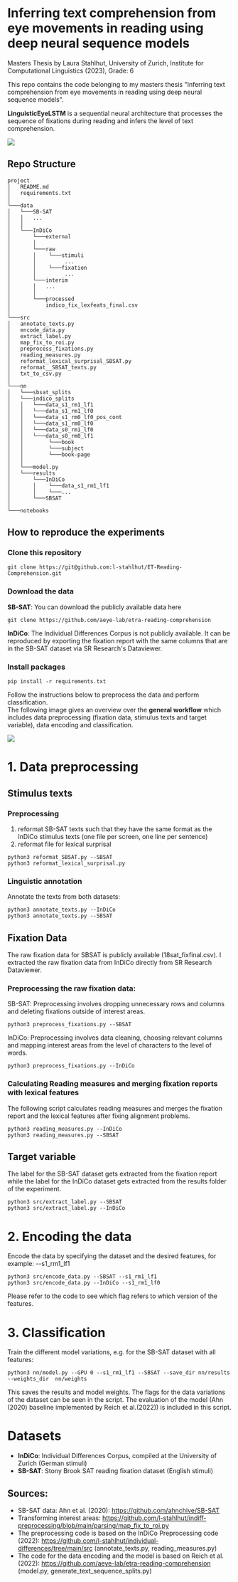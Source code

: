 # Inferring text comprehension from eye movements in reading using deep neural sequence models
Masters Thesis by Laura Stahlhut, University of Zurich, Institute for Computational Linguistics (2023), Grade: 6

This repo contains the code belonging to my masters thesis "Inferring text comprehension from eye movements in reading using deep neural sequence models".

**LinguisticEyeLSTM** is a sequential neural architecture that processes the sequence of fixations during reading and infers 
the level of text comprehension.

![](images/Model_architecture.png)
## Repo Structure
```
project
│   README.md
│   requirements.txt
│      
└───data
│   └───SB-SAT
│   │   ...
│   │
│   └───InDiCo
│       └───external
│       │    
│       └───raw
│       │    └───stimuli
│       │         ...
│       │    └───fixation
│       │         ...
│       └───interim
│       │   ...
│       │   
│       └───processed
│           indico_fix_lexfeats_final.csv
│   
└───src
│   annotate_texts.py
│   encode_data.py
│   extract_label.py
│   map_fix_to_roi.py
│   preprocess_fixations.py
│   reading_measures.py
│   reformat_lexical_surprisal_SBSAT.py
│   reformat__SBSAT_texts.py
│   txt_to_csv.py
│   
└───nn
│   └───sbsat_splits
│   └───indico_splits
│   │   └───data_s1_rm1_lf1
│   │   └───data_s1_rm1_lf0
│   │   └───data_s1_rm0_lf0_pos_cont
│   │   └───data_s1_rm0_lf0
│   │   └───data_s0_rm1_lf0
│   │   └───data_s0_rm0_lf1
│   │        └───book
│   │        └───subject
│   │        └───book-page
│   │  
│   └───model.py
│   └───results
│       └───InDiCo
│       │    └───data_s1_rm1_lf1
│       │    └───...
│       └───SBSAT
│
└───notebooks
```
## How to reproduce the experiments

### Clone this repository
```
git clone https://git@github.com:l-stahlhut/ET-Reading-Comprehension.git
```

### Download the data
**SB-SAT**: You can download the publicly available data here
```
git clone https://github.com/aeye-lab/etra-reading-comprehension
```
**InDiCo**: The Individual Differences Corpus is not publicly available. It can be reproduced by exporting the fixation 
report with the same columns that are in the SB-SAT dataset via SR Research's Dataviewer.

### Install packages
```
pip install -r requirements.txt
```
Follow the instructions below to preprocess the data and perform classification. <br>
The following image gives an overview over the **general workflow** which includes data preprocessing (fixation data, stimulus texts and target variable), data encoding and classification.

![](images/methods_overview_quer.png)

# 1. Data preprocessing
## Stimulus texts 
### Preprocessing
1. reformat SB-SAT texts such that they have the same format as the InDiCo stimulus texts (one file per screen, one line 
per sentence) 
2. reformat file for lexical surprisal
````angular2html
python3 reformat_SBSAT.py --SBSAT
python3 reformat_lexical_surprisal.py
````
### Linguistic annotation
Annotate the texts from both datasets:
````angular2html
python3 annotate_texts.py --InDiCo
python3 annotate_texts.py --SBSAT
````

## Fixation Data
The raw fixation data for SBSAT is publicly available (18sat_fixfinal.csv).
I extracted the raw fixation data from InDiCo directly from SR Research Dataviewer.

### Preprocessing the raw fixation data: <br>

SB-SAT: Preprocessing involves dropping unnecessary rows and columns and deleting fixations outside of interest areas.

````angular2html
python3 preprocess_fixations.py --SBSAT
````
InDiCo: Preprocessing involves data cleaning, choosing relevant columns and mapping interest areas from the level
of characters to the level of words. 
````angular2html
python3 preprocess_fixations.py --InDiCo
````
### Calculating Reading measures and merging fixation reports with lexical features
The following script calculates reading measures and merges the fixation report and the lexical features after fixing
alignment problems. 

````angular2html
python3 reading_measures.py --InDiCo
python3 reading_measures.py --SBSAT
````
## Target variable
The label for the SB-SAT dataset gets extracted from the fixation report while the label for the InDiCo dataset gets 
extracted from the results folder of the experiment. 
````angular2html
python3 src/extract_label.py --SBSAT
python3 src/extract_label.py --InDiCo
````

# 2. Encoding the data
Encode the data by specifying the dataset and the desired features, for example: 
--s1_rm1_lf1
````angular2html
python3 src/encode_data.py --SBSAT --s1_rm1_lf1 
python3 src/encode_data.py --InDiCo --s1_rm1_lf0
````
Please refer to the code to see which flag refers to which version of the features.

# 3. Classification
Train the different model variations, e.g. for the SB-SAT dataset with all features:
````angular2html
python3 nn/model.py --GPU 0 --s1_rm1_lf1 --SBSAT --save_dir nn/results --weights_dir  nn/weights
````
This saves the results and model weights. The flags for the data variations of the dataset can be seen in the script. 
The evaluation of the model (Ahn (2020) baseline implemented by Reich et al.(2022)) is included in this script.


# Datasets
- **InDiCo**: Individual Differences Corpus, compiled at the University of Zurich (German stimuli)
- **SB-SAT**: Stony Brook SAT reading fixation dataset (English stimuli) 

## Sources: 
- SB-SAT data: Ahn et al. (2020): https://github.com/ahnchive/SB-SAT
- Transforming interest areas: https://github.com/l-stahlhut/indiff-preprocessing/blob/main/parsing/map_fix_to_roi.py
- The preprocessing code is based on the InDiCo Preprocessing code (2022): https://github.com/l-stahlhut/individual-differences/tree/main/src (annotate_texts.py, reading_measures.py)
- The code for the data encoding and the model is based on Reich et al. (2022): https://github.com/aeye-lab/etra-reading-comprehension (model.py, 
 generate_text_sequence_splits.py) 
